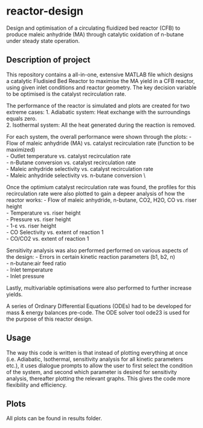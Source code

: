 # reactor-design 

Design and optimisation of a circulating fluidized bed reactor (CFB) to produce maleic anhydride (MA) through catalytic oxidation of n-butane under steady state operation. 

## Description of project
This repository contains a all-in-one, extensive MATLAB file which designs a catalytic Fludisied Bed Reactor to maximise the MA yield in a CFB reactor, using given inlet conditions and reactor geometry. The key decision variable to be optimised is the catalyst recirculation rate. 

The performance of the reactor is simulated and plots are created for two extreme cases:
    1. Adiabatic system: Heat exchange with the surroundings equals zero. \
    2. Isothermal system: All the heat generated during the reaction is removed.

For each system, the overall performance were shown through the plots:
    - Flow of maleic anhydride (MA) vs. catalyst recirculation rate (function to be maximized)\
    - Outlet temperature vs. catalyst recirculation rate \
    - n-Butane conversion vs. catalyst recirculation rate \
    - Maleic anhydride selectivity vs. catalyst recirculation rate \
    - Maleic anhydride selectivity vs. n-butane conversion \

Once the optimium catalyst recirculation rate was found, the profiles for this recirculation rate were also plotted to gain a depeer analysis of how the reactor works:
    - Flow of maleic anhydride, n-butane, CO2, H2O, CO vs. riser height \
    - Temperature vs. riser height \
    - Pressure vs. riser height\
    - 1-ɛ vs. riser height \
    - CO Selectivity vs. extent of reaction 1\
    - CO/CO2 vs. extent of reaction 1 

Sensitivity analysis was also performed performed on various aspects of the design:
    - Errors in certain kinetic reaction parameters (b1, b2, n)\
    - n-butane:air feed ratio\
    - Inlet temperature\
    - Inlet pressure 

Lastly, multivariable optimisations were also performed to further increase yields.

A series of Ordinary Differential Equations (ODEs) had to be developed for mass & energy balances pre-code. The ODE solver tool ode23 is used for the purpose of this reactor design.

## Usage 
The way this code is written is that instead of plotting everything at once (i.e. Adiabatic, Isothermal, sensitivity analysis for all kinetic parameters etc.), it uses dialogue prompts to allow the user to first select the condition of the system, and second which parameter is desired for sensitivity analysis, thereafter plotting the relevant graphs. This gives the code more flexibility and efficiency. 

## Plots
All plots can be found in results folder.
